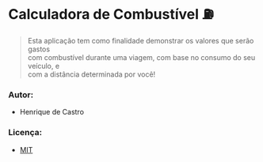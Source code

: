 # Calculadora de Combustível ⛽

> Esta aplicação tem como finalidade demonstrar os valores que serão gastos <br/>
> com combustível durante uma viagem, com base no consumo do seu veículo, e<br/>
> com a distância determinada por você!

### Autor:

- Henrique de Castro

### Licença:

- [MIT](https://opensource.org/licenses/MIT)
